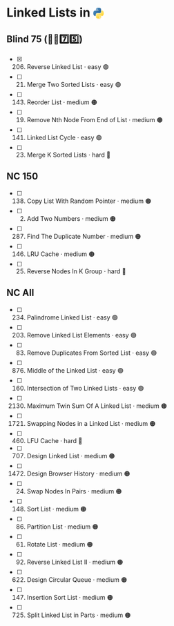 # Linked Lists in <img src="../../assets/pythonLogo.png" alt="Python logo" style="height: 1em; vertical-align: sub;">


## Blind 75 (🧑‍🦯7️⃣5️⃣)
- [x] 206. Reverse Linked List · easy 🟢 
- [ ] 21. Merge Two Sorted Lists · easy 🟢 
- [ ] 143. Reorder List · medium 🟠
- [ ] 19. Remove Nth Node From End of List · medium 🟠
- [ ] 141. Linked List Cycle · easy 🟢 	
- [ ] 23. Merge K Sorted Lists · hard 🔴

## NC 150
- [ ] 138. Copy List With Random Pointer · medium 🟠	
- [ ] 2. Add Two Numbers · medium 🟠
- [ ] 287. Find The Duplicate Number · medium 🟠
- [ ] 146. LRU Cache · medium 🟠
- [ ] 25. Reverse Nodes In K Group · hard 🔴

## NC All
- [ ] 234. Palindrome Linked List · easy 🟢 
- [ ] 203. Remove Linked List Elements · easy 🟢 
- [ ] 83. Remove Duplicates From Sorted List · easy 🟢 
- [ ] 876. Middle of the Linked List · easy 🟢 
- [ ] 160. Intersection of Two Linked Lists · easy 🟢 
- [ ] 2130. Maximum Twin Sum Of A Linked List · medium 🟠
- [ ] 1721. Swapping Nodes in a Linked List	 · medium 🟠
- [ ] 460. LFU Cache · hard 🔴
- [ ] 707. Design Linked List · medium 🟠
- [ ] 1472. Design Browser History · medium 🟠
- [ ] 24. Swap Nodes In Pairs · medium 🟠
- [ ] 148. Sort List · medium 🟠
- [ ] 86. Partition List · medium 🟠
- [ ] 61. Rotate List · medium 🟠
- [ ] 92. Reverse Linked List II · medium 🟠
- [ ] 622. Design Circular Queue · medium 🟠
- [ ] 147. Insertion Sort List · medium 🟠
- [ ] 725. Split Linked List in Parts · medium 🟠